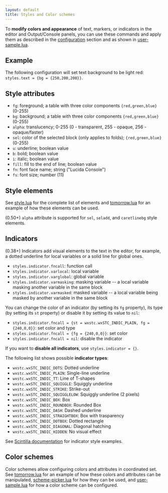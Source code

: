 ```yaml
---
layout: default
title: Styles and Color schemes
---
```


To **modify colors and appearance** of text, markers, or indicators in the editor and Output/Console panels,
you can use these commands and apply them as described in the [configuration](doc-configuration) section
and as shown in [user-sample.lua](https://github.com/pkulchenko/ZeroBraneStudio/blob/master/cfg/user-sample.lua).

## Example

The following configuration will set text background to be light red: `styles.text = {bg = {250,200,200}}`.

## Style attributes

- `fg`: foreground; a table with three color components `{red,green,blue}` (0-255)
- `bg`: background; a table with three color components `{red,green,blue}` (0-255)
- `alpha`: translucency; 0-255 (0 - transparent, 255 - opaque, 256 - opaque/faster)
- `sel`: color of the selected block (only applies to folds); `{red,green,blue}` (0-255)
- `u`: underline; boolean value
- `b`: bold; boolean value
- `i`: italic; boolean value
- `fill`: fill to the end of line; boolean value
- `fn`: font face name; string ("Lucida Console")
- `fs`: font size; number (11)

## Style elements

See [style.lua](https://github.com/pkulchenko/ZeroBraneStudio/blob/master/src/editor/style.lua#L26-L88) for the complete list of elements
and [tomorrow.lua](https://github.com/pkulchenko/ZeroBraneStudio/blob/master/cfg/tomorrow.lua) for an example of how these elements can be used.

(0.50+) `alpha` attribute is supported for `sel`, `seladd`, and `caretlinebg` style elements.

## Indicators

(0.38+) Indicators add visual elements to the text in the editor, for example, a dotted underline for local variables or a solid line for global ones.

- `styles.indicator.fncall`: function call
- `styles.indicator.varlocal`: local variable
- `styles.indicator.varglobal`: global variable
- `styles.indicator.varmasking`: masking variable -- a local variable masking another variable in the same block
- `styles.indicator.varmasked`: masked variable -- a local variable being masked by another variable in the same block

You can change the color of an indicator (by setting its `fg` property), its type (by setting its `st` property) or disable it by setting its value to `nil`:

- `styles.indicator.fncall = {st = wxstc.wxSTC_INDIC_PLAIN, fg = {240,0,0}}`: set color and type
- `styles.indicator.fncall = {fg = {240,0,0}}`: set color
- `styles.indicator.fncall = nil`: disable the indicator

If you want to **disable all indicators**, use `styles.indicator = {}`.

The following list shows possible **indicator types**:

- `wxstc.wxSTC_INDIC_DOTS`: Dotted underline
- `wxstc.wxSTC_INDIC_PLAIN`: Single-line underline
- `wxstc.wxSTC_INDIC_TT`: Line of T-shapes
- `wxstc.wxSTC_INDIC_SQUIGGLE`: Squiggly underline
- `wxstc.wxSTC_INDIC_STRIKE`: Strike-out
- `wxstc.wxSTC_INDIC_SQUIGGLELOW`: Squiggly underline (2 pixels)
- `wxstc.wxSTC_INDIC_BOX`: Box
- `wxstc.wxSTC_INDIC_ROUNDBOX`: Rounded Box
- `wxstc.wxSTC_INDIC_DASH`: Dashed underline
- `wxstc.wxSTC_INDIC_STRAIGHTBOX`: Box with trasparency
- `wxstc.wxSTC_INDIC_DOTBOX`: Dotted rectangle
- `wxstc.wxSTC_INDIC_DIAGONAL`: Diagonal hatching
- `wxstc.wxSTC_INDIC_HIDDEN`: No visual effect

See [Scintilla documentation](http://www.scintilla.org/ScintillaDoc.html#SCI_INDICSETSTYLE) for indicator style examples.

## Color schemes

Color schemes allow configuring colors and attributes in coordinated set.
See [tomorrow.lua](https://github.com/pkulchenko/ZeroBraneStudio/blob/master/cfg/tomorrow.lua) for an example of how these colors and attributes can be manipulated,
[scheme-picker.lua](https://github.com/pkulchenko/ZeroBraneStudio/blob/master/cfg/scheme-picker.lua) for how they can be used,
and [user-sample.lua](https://github.com/pkulchenko/ZeroBraneStudio/blob/master/cfg/user-sample.lua#L83-L88) for how a color scheme can be configured.

